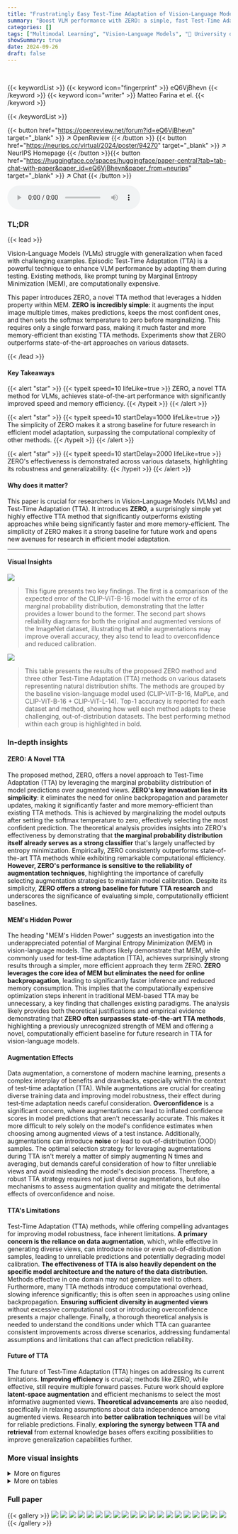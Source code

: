 ```yaml
---
title: "Frustratingly Easy Test-Time Adaptation of Vision-Language Models"
summary: "Boost VLM performance with ZERO: a simple, fast Test-Time Adaptation method requiring only a single forward pass and exceeding state-of-the-art accuracy!"
categories: []
tags: ["Multimodal Learning", "Vision-Language Models", "🏢 University of Trento",]
showSummary: true
date: 2024-09-26
draft: false
---
```


<br>

{{< keywordList >}}
{{< keyword icon="fingerprint" >}} eQ6VjBhevn {{< /keyword >}}
{{< keyword icon="writer" >}} Matteo Farina et el. {{< /keyword >}}
 
{{< /keywordList >}}

{{< button href="https://openreview.net/forum?id=eQ6VjBhevn" target="_blank" >}}
↗ OpenReview
{{< /button >}}
{{< button href="https://neurips.cc/virtual/2024/poster/94270" target="_blank" >}}
↗ NeurIPS Homepage
{{< /button >}}{{< button href="https://huggingface.co/spaces/huggingface/paper-central?tab=tab-chat-with-paper&paper_id=eQ6VjBhevn&paper_from=neurips" target="_blank" >}}
↗ Chat
{{< /button >}}



<audio controls>
    <source src="https://ai-paper-reviewer.com/eQ6VjBhevn/podcast.wav" type="audio/wav">
    Your browser does not support the audio element.
</audio>


### TL;DR


{{< lead >}}

Vision-Language Models (VLMs) struggle with generalization when faced with challenging examples.  Episodic Test-Time Adaptation (TTA) is a powerful technique to enhance VLM performance by adapting them during testing.  Existing methods, like prompt tuning by Marginal Entropy Minimization (MEM), are computationally expensive. 

This paper introduces ZERO, a novel TTA method that leverages a hidden property within MEM. **ZERO is incredibly simple**: it augments the input image multiple times, makes predictions, keeps the most confident ones, and then sets the softmax temperature to zero before marginalizing. This requires only a single forward pass, making it much faster and more memory-efficient than existing TTA methods.  Experiments show that ZERO outperforms state-of-the-art approaches on various datasets.

{{< /lead >}}


#### Key Takeaways

{{< alert "star" >}}
{{< typeit speed=10 lifeLike=true >}} ZERO, a novel TTA method for VLMs, achieves state-of-the-art performance with significantly improved speed and memory efficiency. {{< /typeit >}}
{{< /alert >}}

{{< alert "star" >}}
{{< typeit speed=10 startDelay=1000 lifeLike=true >}} The simplicity of ZERO makes it a strong baseline for future research in efficient model adaptation, surpassing the computational complexity of other methods. {{< /typeit >}}
{{< /alert >}}

{{< alert "star" >}}
{{< typeit speed=10 startDelay=2000 lifeLike=true >}} ZERO's effectiveness is demonstrated across various datasets, highlighting its robustness and generalizability. {{< /typeit >}}
{{< /alert >}}

#### Why does it matter?
This paper is crucial for researchers in Vision-Language Models (VLMs) and Test-Time Adaptation (TTA).  It introduces **ZERO**, a surprisingly simple yet highly effective TTA method that significantly outperforms existing approaches while being significantly faster and more memory-efficient.  The simplicity of ZERO makes it a strong baseline for future work and opens new avenues for research in efficient model adaptation.

------
#### Visual Insights



![](https://ai-paper-reviewer.com/eQ6VjBhevn/figures_4_1.jpg)

> This figure presents two key findings. The first is a comparison of the expected error of the CLIP-ViT-B-16 model with the error of its marginal probability distribution, demonstrating that the latter provides a lower bound to the former. The second part shows reliability diagrams for both the original and augmented versions of the ImageNet dataset, illustrating that while augmentations may improve overall accuracy, they also tend to lead to overconfidence and reduced calibration.





![](https://ai-paper-reviewer.com/eQ6VjBhevn/tables_5_1.jpg)

> This table presents the results of the proposed ZERO method and three other Test-Time Adaptation (TTA) methods on various datasets representing natural distribution shifts.  The methods are grouped by the baseline vision-language model used (CLIP-ViT-B-16, MaPLe, and CLIP-ViT-B-16 + CLIP-ViT-L-14). Top-1 accuracy is reported for each dataset and method, showing how well each method adapts to these challenging, out-of-distribution datasets. The best performing method within each group is highlighted in bold.





### In-depth insights


#### ZERO: A Novel TTA
The proposed method, ZERO, offers a novel approach to Test-Time Adaptation (TTA) by leveraging the marginal probability distribution of model predictions over augmented views.  **ZERO's key innovation lies in its simplicity**: it eliminates the need for online backpropagation and parameter updates, making it significantly faster and more memory-efficient than existing TTA methods.  This is achieved by marginalizing the model outputs after setting the softmax temperature to zero, effectively selecting the most confident prediction.  The theoretical analysis provides insights into ZERO's effectiveness by demonstrating that **the marginal probability distribution itself already serves as a strong classifier** that's largely unaffected by entropy minimization.  Empirically, ZERO consistently outperforms state-of-the-art TTA methods while exhibiting remarkable computational efficiency. **However, ZERO's performance is sensitive to the reliability of augmentation techniques**, highlighting the importance of carefully selecting augmentation strategies to maintain model calibration.  Despite its simplicity, **ZERO offers a strong baseline for future TTA research** and underscores the significance of evaluating simple, computationally efficient baselines.

#### MEM's Hidden Power
The heading "MEM's Hidden Power" suggests an investigation into the underappreciated potential of Marginal Entropy Minimization (MEM) in vision-language models.  The authors likely demonstrate that MEM, while commonly used for test-time adaptation (TTA), achieves surprisingly strong results through a simpler, more efficient approach they term ZERO. **ZERO leverages the core idea of MEM but eliminates the need for online backpropagation**, leading to significantly faster inference and reduced memory consumption. This implies that the computationally expensive optimization steps inherent in traditional MEM-based TTA may be unnecessary, a key finding that challenges existing paradigms.  The analysis likely provides both theoretical justifications and empirical evidence demonstrating that **ZERO often surpasses state-of-the-art TTA methods**, highlighting a previously unrecognized strength of MEM and offering a novel, computationally efficient baseline for future research in TTA for vision-language models.

#### Augmentation Effects
Data augmentation, a cornerstone of modern machine learning, presents a complex interplay of benefits and drawbacks, especially within the context of test-time adaptation (TTA). While augmentations are crucial for creating diverse training data and improving model robustness, their effect during test-time adaptation needs careful consideration.  **Overconfidence** is a significant concern, where augmentations can lead to inflated confidence scores in model predictions that aren't necessarily accurate.  This makes it more difficult to rely solely on the model's confidence estimates when choosing among augmented views of a test instance. Additionally, augmentations can introduce **noise** or lead to out-of-distribution (OOD) samples. The optimal selection strategy for leveraging augmentations during TTA isn't merely a matter of simply augmenting N times and averaging, but demands careful consideration of how to filter unreliable views and avoid misleading the model's decision process.  Therefore, a robust TTA strategy requires not just diverse augmentations, but also mechanisms to assess augmentation quality and mitigate the detrimental effects of overconfidence and noise.

#### TTA's Limitations
Test-Time Adaptation (TTA) methods, while offering compelling advantages for improving model robustness, face inherent limitations.  **A primary concern is the reliance on data augmentation**, which, while effective in generating diverse views, can introduce noise or even out-of-distribution samples, leading to unreliable predictions and potentially degrading model calibration.  **The effectiveness of TTA is also heavily dependent on the specific model architecture and the nature of the data distribution**.  Methods effective in one domain may not generalize well to others. Furthermore, many TTA methods introduce computational overhead, slowing inference significantly; this is often seen in approaches using online backpropagation.  **Ensuring sufficient diversity in augmented views** without excessive computational cost or introducing overconfidence presents a major challenge.  Finally, a thorough theoretical analysis is needed to understand the conditions under which TTA can guarantee consistent improvements across diverse scenarios, addressing fundamental assumptions and limitations that can affect prediction reliability.

#### Future of TTA
The future of Test-Time Adaptation (TTA) hinges on addressing its current limitations.  **Improving efficiency** is crucial; methods like ZERO, while effective, still require multiple forward passes.  Future work should explore **latent-space augmentation** and efficient mechanisms to select the most informative augmented views. **Theoretical advancements** are also needed, specifically in relaxing assumptions about data independence among augmented views.  Research into **better calibration techniques** will be vital for reliable predictions.  Finally,  **exploring the synergy between TTA and retrieval** from external knowledge bases offers exciting possibilities to improve generalization capabilities further.


### More visual insights

<details>
<summary>More on figures
</summary>


![](https://ai-paper-reviewer.com/eQ6VjBhevn/figures_4_2.jpg)

> Figure 1(a) compares the expected error rate of a standard CLIP model (e(y)) against the error rate of a model that uses the marginal probability distribution (p) obtained from multiple augmented views of the input image. The results show that the error rate of p lower-bounds e(y), indicating that using the marginal probability improves performance. Figure 1(b) illustrates the reliability diagrams, comparing the confidence levels of the model predictions against their actual accuracy. The original model shows good calibration, but when augmentations are used, overconfidence significantly increases despite minimal improvement in overall accuracy.


![](https://ai-paper-reviewer.com/eQ6VjBhevn/figures_15_1.jpg)

> This figure shows the relationship between the entropy of the pre-Test-Time Adaptation (TTA) marginal probability distribution and the invariance ratio. The invariance ratio measures how often the arg max of the pre-TTA marginal probability distribution remains unchanged after applying Marginal Entropy Minimization (MEM). The figure demonstrates a trend where as the entropy decreases (less uncertainty), the invariance ratio increases (the arg max is more likely to remain unchanged after MEM). Even within the top 10% of most uncertain samples, invariance holds more than 82% of the time.


![](https://ai-paper-reviewer.com/eQ6VjBhevn/figures_18_1.jpg)

> Figure 1(a) shows that the error of the marginal probability distribution p is always lower than the expected error of the model, even in practical use cases where the label space is large. Figure 1(b) shows that augmentations largely un-calibrate the model due to overconfidence.


![](https://ai-paper-reviewer.com/eQ6VjBhevn/figures_19_1.jpg)

> This figure displays reliability diagrams for CLIP-ViT-B-16 on four datasets known for their distribution shifts from ImageNet.  Each row shows two diagrams: one for the original dataset and one for an augmented and filtered version. The diagrams visualize the model's calibration by plotting accuracy against confidence for various confidence intervals. The Expected Calibration Error (ECE) is also indicated for both versions in each dataset.  It illustrates the impact of augmentations on model calibration, specifically showing a significant increase in overconfidence after augmentation.


![](https://ai-paper-reviewer.com/eQ6VjBhevn/figures_20_1.jpg)

> Figure 1(a) compares the error rate of standard inference with the error rate of using the marginal probability distribution (p). It shows that the error rate of p is lower than standard inference's error rate. Figure 1(b) uses reliability diagrams to illustrate how augmentations affect the model.  It highlights that while augmentations improve overall accuracy, they make the model's confidence scores unreliable (overconfident).


![](https://ai-paper-reviewer.com/eQ6VjBhevn/figures_21_1.jpg)

> This figure shows the reliability diagrams of CLIP-ViT-B-16 on four datasets for natural distribution shifts (ImageNet-A, ImageNet-V2, ImageNet-R, and ImageNet-Sketch).  Each row displays the Expected Calibration Error (ECE) and accuracy for both the original dataset (left) and an augmented and filtered version of the dataset (right).  The diagrams visually represent the model's calibration, showing how well the model's predicted confidence aligns with its actual accuracy.  The comparison highlights the impact of augmentations on the model's calibration.


![](https://ai-paper-reviewer.com/eQ6VjBhevn/figures_24_1.jpg)

> This figure shows examples of satellite images and their augmentations used in the experiment. The augmentations are simple random resized crops and horizontal flips. The figure displays three examples of satellite images with their ground truth labels. For each image, three augmented views are presented, sorted by the confidence of CLIP-ViT-B-16's prediction. The goal is to illustrate how these augmentations impact the model's predictions and confidence.


</details>




<details>
<summary>More on tables
</summary>


![](https://ai-paper-reviewer.com/eQ6VjBhevn/tables_6_1.jpg)
> This table presents the results of the Test-Time Adaptation (TTA) methods on datasets representing natural distribution shifts.  The table is organized by the Vision-Language Model (VLM) used as the base model (CLIP-ViT-B-16, MaPLe, and CLIP-ViT-B-16 + CLIP-ViT-L-14). Within each group, different TTA methods are compared (Zero-Shot, Ensemble, TPT, ZERO, ZERO+Ensemble, MaPLe, PromptAlign, RLCF).  The top-1 accuracy is reported for each method and dataset (ImageNet-A, ImageNet-V2, ImageNet-R, ImageNet-Sketch). The best performing method within each group is highlighted in bold.

![](https://ai-paper-reviewer.com/eQ6VjBhevn/tables_8_1.jpg)
> This table presents the results of the Test-Time Adaptation (TTA) methods on various datasets representing natural distribution shifts.  The table is organized by the Vision-Language Model (VLM) used as a baseline for each TTA method (CLIP-ViT-B-16, MaPLe, CLIP-ViT-B-16 + CLIP-ViT-L-14).  For each VLM, several TTA methods are evaluated (Zero-Shot, Ensemble, TPT, ZERO, ZERO+Ensemble, MaPLe, PromptAlign, RLCF variants).  The top-1 accuracy is reported for each method and dataset.  Bold text indicates the best performing method within each group of similar baseline models. The datasets used include ImageNet-A, ImageNet-V2, ImageNet-R, and ImageNet-Sketch.  The table helps quantify the performance improvement achieved by different TTA approaches over a standard zero-shot baseline and allows for comparison among various TTA techniques.

![](https://ai-paper-reviewer.com/eQ6VjBhevn/tables_8_2.jpg)
> This table compares the computational requirements (runtime and memory usage) of different test-time adaptation (TTA) methods for vision-language models.  It shows that the proposed ZERO method is significantly faster and more memory-efficient than existing methods like Test-Time Prompt Tuning (TPT) and Reinforcement Learning from CLIP Feedback (RLCF).

![](https://ai-paper-reviewer.com/eQ6VjBhevn/tables_15_1.jpg)
> This table presents empirical evidence supporting Proposition 2.1, which states that the prediction of the marginal probability distribution (p) is invariant to Marginal Entropy Minimization (MEM). The table shows the percentage of times that the arg max of the pre-TTA marginal probability distribution (pinit) equals the arg max of the post-TTA marginal probability distribution (pend) across five datasets: ImageNet-1k, ImageNet-A, ImageNet-v2, ImageNet-R, and ImageNet-Sketch. The results show that, in most cases, the prediction of p remains unchanged after MEM.

![](https://ai-paper-reviewer.com/eQ6VjBhevn/tables_16_1.jpg)
> This table presents the results of the Test-Time Adaptation (TTA) methods on five datasets representing natural distribution shifts.  The methods compared include Zero-Shot, Ensemble, Test-Time Prompt Tuning (TPT), ZERO, and ZERO+Ensemble.  The results highlight the performance of each method compared to a standard zero-shot baseline and the improvement achieved by ZERO, especially when using an ensemble of prompts.

![](https://ai-paper-reviewer.com/eQ6VjBhevn/tables_16_2.jpg)
> This table presents the results of Test-Time Adaptation (TTA) experiments using OpenAI's CLIP-ViT-B-16 model with prompts learned using Context Optimization (Coop).  The performance of three TTA methods (Zero-Shot, TPT, and ZERO) is evaluated on five datasets representing natural distribution shifts (ImageNet, ImageNet-A, ImageNet-V2, ImageNet-R, and ImageNet-Sketch). The table shows the top-1 accuracy achieved by each method on each dataset, highlighting the best performing method in bold.

![](https://ai-paper-reviewer.com/eQ6VjBhevn/tables_16_3.jpg)
> This table presents the results of fine-grained image classification experiments using the CLIP-ViT-B-16 model pretrained on a large language dataset.  Multiple test-time adaptation (TTA) methods are compared against a zero-shot baseline.  The table shows the top-1 accuracy achieved by each method on 10 different datasets, highlighting the best-performing method for each dataset.

![](https://ai-paper-reviewer.com/eQ6VjBhevn/tables_17_1.jpg)
> This table presents the results of applying several Test-Time Adaptation (TTA) methods to vision-language models (VLMs) on datasets designed to evaluate robustness against natural distribution shifts. The methods are grouped by the baseline VLM used, and top-1 accuracy is reported.  The table allows for a comparison of the performance of different TTA techniques across various datasets and baselines, highlighting the best performing method within each group.

![](https://ai-paper-reviewer.com/eQ6VjBhevn/tables_17_2.jpg)
> This table presents the results of the experiment on natural distribution shifts for various test-time adaptation (TTA) methods. The methods are grouped by the baseline vision-language model used. For each group, the table shows the top-1 accuracy for each dataset (ImageNet-A, ImageNet-V2, ImageNet-R, ImageNet-Sketch), and the average accuracy across datasets.  The best performing method in each group is highlighted in bold.  The table provides a comparison of different TTA strategies in handling challenging, out-of-distribution data.

![](https://ai-paper-reviewer.com/eQ6VjBhevn/tables_22_1.jpg)
> This table compares the zero-shot accuracy of CLIP, its accuracy on augmented datasets (created using the method described in Section 3.1), and the accuracy of ZERO (with a percentile of 0.1) on 10 fine-grained classification datasets.  It also calculates the difference in accuracy between zero-shot CLIP and the augmented version (Gap) and the improvement achieved by ZERO compared to zero-shot CLIP (Improvement). A negative Spearman's correlation (-0.95) between Gap and Improvement suggests that when the negative impact of augmentations is smaller, ZERO provides greater improvements. This implies that ZERO's effectiveness is enhanced when the quality of augmented views is higher.

![](https://ai-paper-reviewer.com/eQ6VjBhevn/tables_23_1.jpg)
> This table shows the standard deviations for the ZERO method's top-1 accuracy results on 10 fine-grained classification datasets.  The standard deviations are broken down by model (CLIP-ViT-B-16, MaPLe, CLIP-ViT-B-16 + CLIP-ViT-L-14) and variant (ZERO, ZERO+Ensemble).  Each value represents the standard deviation calculated across three separate runs for each dataset.

</details>




### Full paper

{{< gallery >}}
<img src="https://ai-paper-reviewer.com/eQ6VjBhevn/1.png" class="grid-w50 md:grid-w33 xl:grid-w25" />
<img src="https://ai-paper-reviewer.com/eQ6VjBhevn/2.png" class="grid-w50 md:grid-w33 xl:grid-w25" />
<img src="https://ai-paper-reviewer.com/eQ6VjBhevn/3.png" class="grid-w50 md:grid-w33 xl:grid-w25" />
<img src="https://ai-paper-reviewer.com/eQ6VjBhevn/4.png" class="grid-w50 md:grid-w33 xl:grid-w25" />
<img src="https://ai-paper-reviewer.com/eQ6VjBhevn/5.png" class="grid-w50 md:grid-w33 xl:grid-w25" />
<img src="https://ai-paper-reviewer.com/eQ6VjBhevn/6.png" class="grid-w50 md:grid-w33 xl:grid-w25" />
<img src="https://ai-paper-reviewer.com/eQ6VjBhevn/7.png" class="grid-w50 md:grid-w33 xl:grid-w25" />
<img src="https://ai-paper-reviewer.com/eQ6VjBhevn/8.png" class="grid-w50 md:grid-w33 xl:grid-w25" />
<img src="https://ai-paper-reviewer.com/eQ6VjBhevn/9.png" class="grid-w50 md:grid-w33 xl:grid-w25" />
<img src="https://ai-paper-reviewer.com/eQ6VjBhevn/10.png" class="grid-w50 md:grid-w33 xl:grid-w25" />
<img src="https://ai-paper-reviewer.com/eQ6VjBhevn/11.png" class="grid-w50 md:grid-w33 xl:grid-w25" />
<img src="https://ai-paper-reviewer.com/eQ6VjBhevn/12.png" class="grid-w50 md:grid-w33 xl:grid-w25" />
<img src="https://ai-paper-reviewer.com/eQ6VjBhevn/13.png" class="grid-w50 md:grid-w33 xl:grid-w25" />
<img src="https://ai-paper-reviewer.com/eQ6VjBhevn/14.png" class="grid-w50 md:grid-w33 xl:grid-w25" />
<img src="https://ai-paper-reviewer.com/eQ6VjBhevn/15.png" class="grid-w50 md:grid-w33 xl:grid-w25" />
<img src="https://ai-paper-reviewer.com/eQ6VjBhevn/16.png" class="grid-w50 md:grid-w33 xl:grid-w25" />
<img src="https://ai-paper-reviewer.com/eQ6VjBhevn/17.png" class="grid-w50 md:grid-w33 xl:grid-w25" />
<img src="https://ai-paper-reviewer.com/eQ6VjBhevn/18.png" class="grid-w50 md:grid-w33 xl:grid-w25" />
<img src="https://ai-paper-reviewer.com/eQ6VjBhevn/19.png" class="grid-w50 md:grid-w33 xl:grid-w25" />
<img src="https://ai-paper-reviewer.com/eQ6VjBhevn/20.png" class="grid-w50 md:grid-w33 xl:grid-w25" />
{{< /gallery >}}